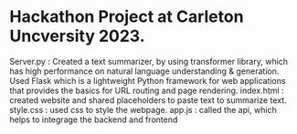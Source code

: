 # Hackathon Project at Carleton Uncversity 2023.
Server.py : Created a text summarizer, by using transformer library, which has high performance on natural language understanding & generation. 
            Used Flask which is a lightweight Python framework for web applications that provides the basics for URL routing and page rendering.
index.html : created website and shared placeholders to paste text to summarize text.
style.css : used css to style the webpage.
app.js : called the api, which helps to integrage the backend and frontend
